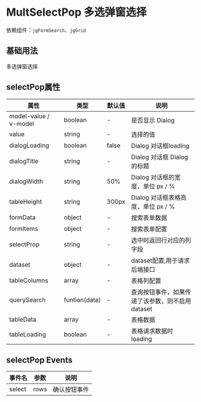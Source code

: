 # MultSelectPop 多选弹窗选择

依赖组件：`jgFormSearch`、`jgGrid`

## 基础用法
多选弹窗选择



## selectPop属性

| 属性 | 类型  | 默认值 | 说明  
| --- | ---   | ---   | --- 
| model-value / v-model | boolean | - | 是否显示 Dialog
| value | string | - | 选择的值
| dialogLoading | boolean | false | Dialog 对话框loading
| dialogTitle | string | - | Dialog 对话框 Dialog 的标题
| dialogWidth | string | 50% | Dialog 对话框的宽度，单位 px / %
| tableHeight | string | 300px | Dialog 对话框表格高度，单位 px / %
| formData | object | - | 搜索表单数据
| formItems | object | - | 搜索表单配置
| selectProp | string | - | 选中时返回行对应的列字段
| dataset | object | - | dataset配置,用于请求后端接口
| tableColumns | array | - | 表格列配置
| querySearch | funtion(data) | - | 查询按钮事件，如果传递了该参数，则不启用dataset
| tableData | array | - | 表格数据
| tableLoading | boolean | - | 表格请求数据时loading


## selectPop Events

| 事件名            | 参数  |   说明                                   | 
| -----------    | ------- | -----------------------------  |
| select    | rows  | 确认按钮事件        |

